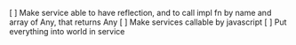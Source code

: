 [ ] Make service able to have reflection, and to call impl fn by name and array of Any, that returns Any
[ ] Make services callable by javascript
[ ] Put everything into world in service